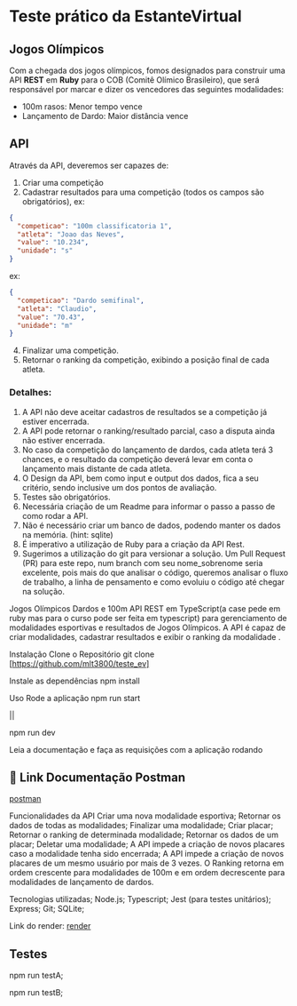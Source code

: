 # Teste prático da EstanteVirtual #
## Jogos Olímpicos ##

Com a chegada dos jogos olímpicos, fomos designados para construir uma API **REST** em **Ruby** para o COB (Comitê Olímico Brasileiro), que será responsável por marcar e dizer os vencedores das seguintes modalidades:

* 100m rasos: Menor tempo vence
* Lançamento de Dardo: Maior distância vence

## API 

Através da API, deveremos ser capazes de:

1. Criar uma competição
2. Cadastrar resultados para uma competição (todos os campos são obrigatórios), 
ex: 
```json
{
  "competicao": "100m classificatoria 1", 
  "atleta": "Joao das Neves", 
  "value": "10.234", 
  "unidade": "s"
}
```
ex: 
```json
{
  "competicao": "Dardo semifinal", 
  "atleta": "Claudio", 
  "value": "70.43", 
  "unidade": "m"
}
```
4. Finalizar uma competição.
3. Retornar o ranking da competição, exibindo a posição final de cada atleta.


### **Detalhes**:
1. A API não deve aceitar cadastros de resultados se a competição já estiver encerrada.
2. A API pode retornar o ranking/resultado parcial, caso a disputa ainda não estiver encerrada.
3. No caso da competição do lançamento de dardos, cada atleta terá 3 chances, e o resultado da competição deverá levar em conta o lançamento mais distante de cada atleta.
4. O Design da API, bem como input e output dos dados, fica a seu critério, sendo inclusive um dos pontos de avaliação.
5. Testes são obrigatórios.
6. Necessária criação de um Readme para informar o passo a passo de como rodar a API.
7. Não é necessário criar um banco de dados, podendo manter os dados na memória. (hint: sqlite)
8. É imperativo a utilização de Ruby para a criação da API Rest.
9. Sugerimos a utilização do git para versionar a solução. Um Pull Request (PR) para este repo, num branch com seu nome_sobrenome seria excelente, pois mais do que analisar o código, queremos analisar o fluxo de trabalho, a linha de pensamento e como evoluiu o código até chegar na solução.




 Jogos Olímpicos Dardos e 100m
API REST em TypeScript(a case pede em ruby mas para o curso pode ser feita em typescript) para gerenciamento de modalidades esportivas e resultados de Jogos Olímpicos. A API é capaz de criar modalidades, cadastrar resultados e exibir o ranking da modalidade .

Instalação
Clone o Repositório
git clone [https://github.com/mlt3800/teste_ev]

Instale as dependências
npm install

Uso
Rode a aplicação
npm run start

||

npm run dev

Leia a documentação e faça as requisições com a aplicação rodando
## 📌 Link Documentação Postman
[postman](https://documenter.getpostman.com/view/22350515/2s93XyU3m1)

Funcionalidades da API
Criar uma nova modalidade esportiva;
Retornar os dados de todas as modalidades;
Finalizar uma modalidade;
Criar placar;
Retornar o ranking de determinada modalidade;
Retornar os dados de um placar;
Deletar uma modalidade;
A API impede a criação de novos placares caso a modalidade tenha sido encerrada;
A API impede a criação de novos placares de um mesmo usuário por mais de 3 vezes.
O Ranking retorna em ordem crescente para modalidades de 100m e em ordem decrescente para modalidades de lançamento de dardos.

Tecnologias utilizadas;
Node.js;
Typescript;
Jest (para testes unitários);
Express;
Git;
SQLite; 

Link do render:
[render](https://estante.onrender.com)
## Testes ##
npm run testA;

npm run testB;
